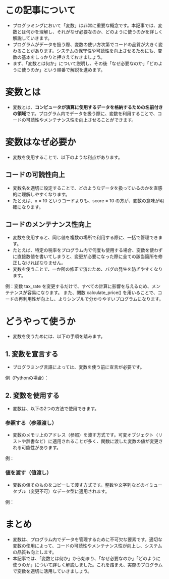 # この記事について

- プログラミングにおいて「変数」は非常に重要な概念です。本記事では、変数とは何かを理解し、それがなぜ必要なのか、どのように使うのかを詳しく解説していきます。
- プログラムがデータを扱う際、変数の使い方次第でコードの品質が大きく変わることがあります。システムの保守性や可読性を向上させるためにも、変数の基本をしっかりと押さえておきましょう。
- まず、「変数とは何か」について説明し、その後「なぜ必要なのか」「どのように使うのか」という順番で解説を進めます。

# 変数とは
  
- 変数とは、**コンピュータが演算に使用するデータを格納するための名前付きの領域**です。プログラム内でデータを扱う際に、変数を利用することで、コードの可読性やメンテナンス性を向上させることができます。

# 変数はなぜ必要か

- 変数を使用することで、以下のような利点があります。

## コードの可読性向上

- 変数名を適切に設定することで、どのようなデータを扱っているのかを直感的に理解しやすくなります。
- たとえば、x = 10 というコードよりも、score = 10 の方が、変数の意味が明確になります。

## コードのメンテナンス性向上
  
- 変数を使用すると、同じ値を複数の場所で利用する際に、一括で管理できます。
- たとえば、特定の税率をプログラム内で何度も使用する場合、変数を使わずに直接数値を書いてしまうと、変更が必要になった際に全ての該当箇所を修正しなければなりません。
- 変数を使うことで、一か所の修正で済むため、バグの発生を防ぎやすくなります。

例：変数 tax_rate を変更するだけで、すべての計算に影響を与えるため、メンテナンスが容易になります。
また、関数 calculate_price() を用いることで、コードの再利用性が向上し、よりシンプルで分かりやすいプログラムになります。

# どうやって使うか

- 変数を使うためには、以下の手順を踏みます。

## 1. 変数を宣言する
  
- プログラミング言語によっては、変数を使う前に宣言が必要です。

例（Pythonの場合）：

## 2. 変数を使用する
  
- 変数は、以下の2つの方法で使用できます。

### 参照する（参照渡し）

- 変数のメモリ上のアドレス（参照）を渡す方式です。可変オブジェクト（リストや辞書など）に適用されることが多く、関数に渡した変数の値が変更される可能性があります。

例：

### 値を渡す（値渡し）

- 変数の値そのものをコピーして渡す方式です。整数や文字列などのイミュータブル（変更不可）なデータ型に適用されます。

例：

# まとめ

- 変数は、プログラム内でデータを管理するために不可欠な要素です。適切な変数の使用によって、コードの可読性やメンテナンス性が向上し、システムの品質も向上します。
- 本記事では、「変数とは何か」から始まり、「なぜ必要なのか」「どのように使うのか」について詳しく解説しました。これを踏まえ、実際のプログラムで変数を適切に活用していきましょう。

